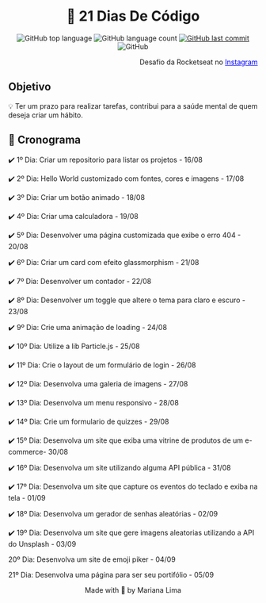 <h1 align="center">🎯 21 Dias De Código</h1>

<p align="center" margin-top="25px" >
  <img alt="GitHub top language" src="https://img.shields.io/github/languages/top/Mahflima/21-Dias-De-Codigo?color=015F43">

  <img alt="GitHub language count" src="https://img.shields.io/github/languages/count/Mahflima/21-Dias-De-Codigo?color=00875F">
  
  <a href="https://github.com/Ricmaloy/NLW-6/commits/master">
    <img alt="GitHub last commit" src="https://img.shields.io/github/last-commit/Mahflima/21-Dias-De-Codigo?color=00B37E">
  </a>

  <img alt="GitHub" src="https://img.shields.io/github/license/Mahflima/21-Dias-De-Codigo?color=81D8F7">
</p>
<p  align="end">Desafio da Rocketseat no <a style="color:blue;" href="https://www.instagram.com/p/ChTBg1BpLGU/" target="_blank">Instagram</a></p>



<h2>Objetivo</h2>

💡 Ter um prazo para realizar tarefas, contribui para a saúde mental de quem deseja criar um hábito.


<h2>📅 Cronograma</h2>

  <p>✔️ 1º Dia: Criar um repositorio para listar os projetos - 16/08</p>
  <p>✔️ 2º Dia: Hello World customizado com fontes, cores e imagens - 17/08</p>
  <p>✔️ 3º Dia: Criar um botão animado - 18/08</p>
  <p>✔️ 4º Dia: Criar uma calculadora - 19/08</p>
  <p>✔️ 5º Dia: Desenvolver uma página customizada que exibe o erro 404 - 20/08</p>
  <p>✔️ 6º Dia: Criar um card com efeito glassmorphism - 21/08</p>
  <p>✔️ 7º Dia: Desenvolver um contador - 22/08<p>
  <p>✔️ 8º Dia: Desenvolver um toggle que altere o tema para claro e escuro - 23/08<p>
  <p>✔️ 9º Dia: Crie uma animação de loading - 24/08<p>
  <p>✔️ 10º Dia: Utilize a lib Particle.js - 25/08<p>
  <p>✔️ 11º Dia: Crie o layout de um formulário de login - 26/08<p>
  <p>✔️ 12º Dia: Desenvolva uma galeria de imagens - 27/08<p>
  <p>✔️ 13º Dia: Desenvolva um menu responsivo - 28/08<p>
  <p>✔️ 14º Dia: Crie um formulario de quizzes - 29/08<p>
  <p>✔️ 15º Dia: Desenvolva um site que exiba uma vitrine de produtos de um e-commerce- 30/08<p>
  <p>✔️ 16º Dia: Desenvolva um site utilizando alguma API pública - 31/08<p>
  <p>✔️ 17º Dia: Desenvolva um site que capture os eventos do teclado e exiba na tela - 01/09<p>
  <p>✔️ 18º Dia: Desenvolva um gerador de senhas aleatórias - 02/09<p>
  <p>✔️ 19º Dia: Desenvolva um site que gere imagens aleatorias utilizando a API do Unsplash - 03/09<p>
  <p>20º Dia: Desenvolva um site de emoji piker - 04/09<p>
  <p>21º Dia: Desenvolva uma página para ser seu portifólio - 05/09<p>

<p align="center">Made with 💜 by Mariana Lima</p>
